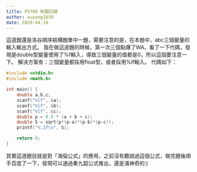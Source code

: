 ```yaml
---
title: P5708 刷題記錄
author: xuyang1638
date: 2020-04-19
---
```

這道題還是洛谷順序結構題單中一題，需要注意的是，在本題中，abc三個變量的輸入輸出方式。
我在做這道題的時候，第一次三個點爆了WA，看了一下代碼，發現是double型變量使用了%f輸入，導致三個變量的值都是0，所以這個要注意一下。
解決方案有：三個變量都採用float型，或者採用%lf輸入。
代碼如下：
```cpp
#include <stdio.h>
#include <math.h>

int main() {
    double a,b,c;
    scanf("%lf", &a);
    scanf("%lf", &b);
    scanf("%lf", &c);
    double p = 0.5 * (a + b + c);
    double S = sqrt(p*(p-a)*(p-b)*(p-c));
    printf("%.1f\n", S);

    return 0;
}
```

其實這道題目就是對「海倫公式」的應用，之前沒有聽說過這個公式，做完題後順手百度了一下，發現可以通過秦九韶公式推出，還是滿神奇的:)
